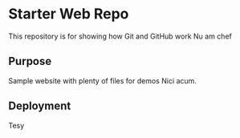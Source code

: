 # Starter Web Repo

This repository is for showing how Git and GitHub work
Nu am chef

## Purpose

Sample website with plenty of files for demos
Nici acum.

## Deployment

Tesy